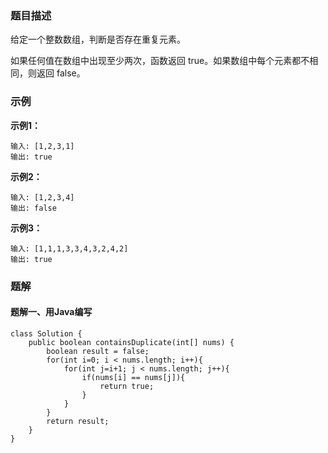 ### 题目描述
给定一个整数数组，判断是否存在重复元素。

如果任何值在数组中出现至少两次，函数返回 true。如果数组中每个元素都不相同，则返回 false。

### 示例
**示例1：**
```
输入: [1,2,3,1]
输出: true
```
**示例2：**
```
输入: [1,2,3,4]
输出: false
```
**示例3：**
```
输入: [1,1,1,3,3,4,3,2,4,2]
输出: true
```

### 题解
#### 题解一、用Java编写
```
class Solution {
    public boolean containsDuplicate(int[] nums) {
        boolean result = false;
        for(int i=0; i < nums.length; i++){
            for(int j=i+1; j < nums.length; j++){
                if(nums[i] == nums[j]){
                    return true;
                }
            }
        }
        return result;
    }
}
```